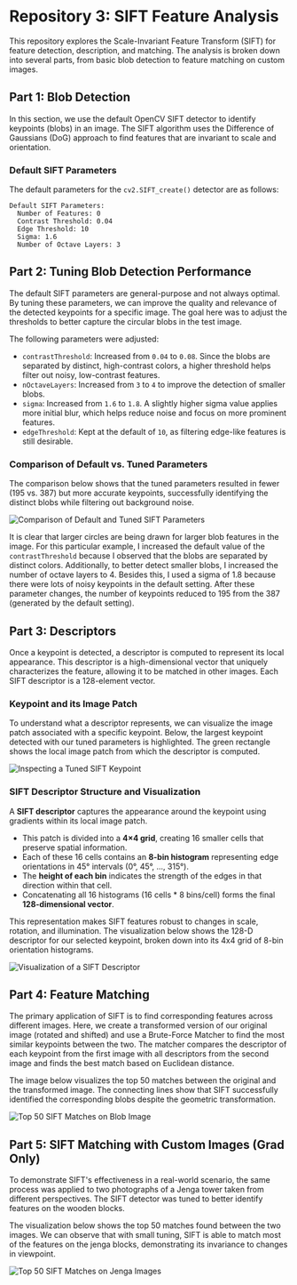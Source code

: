 # Repository 3: SIFT Feature Analysis

This repository explores the Scale-Invariant Feature Transform (SIFT) for feature detection, description, and matching. The analysis is broken down into several parts, from basic blob detection to feature matching on custom images.

## Part 1: Blob Detection

In this section, we use the default OpenCV SIFT detector to identify keypoints (blobs) in an image. The SIFT algorithm uses the Difference of Gaussians (DoG) approach to find features that are invariant to scale and orientation.

### Default SIFT Parameters

The default parameters for the `cv2.SIFT_create()` detector are as follows:

```
Default SIFT Parameters:
  Number of Features: 0
  Contrast Threshold: 0.04
  Edge Threshold: 10
  Sigma: 1.6
  Number of Octave Layers: 3
```

## Part 2: Tuning Blob Detection Performance

The default SIFT parameters are general-purpose and not always optimal. By tuning these parameters, we can improve the quality and relevance of the detected keypoints for a specific image. The goal here was to adjust the thresholds to better capture the circular blobs in the test image.

The following parameters were adjusted:

- `contrastThreshold`: Increased from `0.04` to `0.08`. Since the blobs are separated by distinct, high-contrast colors, a higher threshold helps filter out noisy, low-contrast features.
- `nOctaveLayers`: Increased from `3` to `4` to improve the detection of smaller blobs.
- `sigma`: Increased from `1.6` to `1.8`. A slightly higher sigma value applies more initial blur, which helps reduce noise and focus on more prominent features.
- `edgeThreshold`: Kept at the default of `10`, as filtering edge-like features is still desirable.

### Comparison of Default vs. Tuned Parameters

The comparison below shows that the tuned parameters resulted in fewer (195 vs. 387) but more accurate keypoints, successfully identifying the distinct blobs while filtering out background noise.

![Comparison of Default and Tuned SIFT Parameters](outputs/sift_comparison.png)

It is clear that larger circles are being drawn for larger blob features in the image. For this particular example, I increased the default value of the `contrastThreshold` because I observed that the blobs are separated by distinct colors. Additionally, to better detect smaller blobs, I increased the number of octave layers to 4. Besides this, I used a sigma of 1.8 because there were lots of noisy keypoints in the default setting. After these parameter changes, the number of keypoints reduced to 195 from the 387 (generated by the default setting).

## Part 3: Descriptors

Once a keypoint is detected, a descriptor is computed to represent its local appearance. This descriptor is a high-dimensional vector that uniquely characterizes the feature, allowing it to be matched in other images. Each SIFT descriptor is a 128-element vector.

### Keypoint and its Image Patch

To understand what a descriptor represents, we can visualize the image patch associated with a specific keypoint. Below, the largest keypoint detected with our tuned parameters is highlighted. The green rectangle shows the local image patch from which the descriptor is computed.

![Inspecting a Tuned SIFT Keypoint](outputs/sift_tuned_keypoint_inspection.png)

### SIFT Descriptor Structure and Visualization

A **SIFT descriptor** captures the appearance around the keypoint using gradients within its local image patch.

- This patch is divided into a **4×4 grid**, creating 16 smaller cells that preserve spatial information.
- Each of these 16 cells contains an **8-bin histogram** representing edge orientations in 45° intervals (0°, 45°, ..., 315°).
- The **height of each bin** indicates the strength of the edges in that direction within that cell.
- Concatenating all 16 histograms (16 cells \* 8 bins/cell) forms the final **128-dimensional vector**.

This representation makes SIFT features robust to changes in scale, rotation, and illumination. The visualization below shows the 128-D descriptor for our selected keypoint, broken down into its 4x4 grid of 8-bin orientation histograms.

![Visualization of a SIFT Descriptor](outputs/sift_descriptor_visualization.png)

## Part 4: Feature Matching

The primary application of SIFT is to find corresponding features across different images. Here, we create a transformed version of our original image (rotated and shifted) and use a Brute-Force Matcher to find the most similar keypoints between the two. The matcher compares the descriptor of each keypoint from the first image with all descriptors from the second image and finds the best match based on Euclidean distance.

The image below visualizes the top 50 matches between the original and the transformed image. The connecting lines show that SIFT successfully identified the corresponding blobs despite the geometric transformation.

![Top 50 SIFT Matches on Blob Image](outputs/sift_matched_blob.png)

## Part 5: SIFT Matching with Custom Images (Grad Only)

To demonstrate SIFT's effectiveness in a real-world scenario, the same process was applied to two photographs of a Jenga tower taken from different perspectives. The SIFT detector was tuned to better identify features on the wooden blocks.

The visualization below shows the top 50 matches found between the two images. We can observe that with small tuning, SIFT is able to match most of the features on the jenga blocks, demonstrating its invariance to changes in viewpoint.

![Top 50 SIFT Matches on Jenga Images](outputs/sift_matched_jenga.png)
